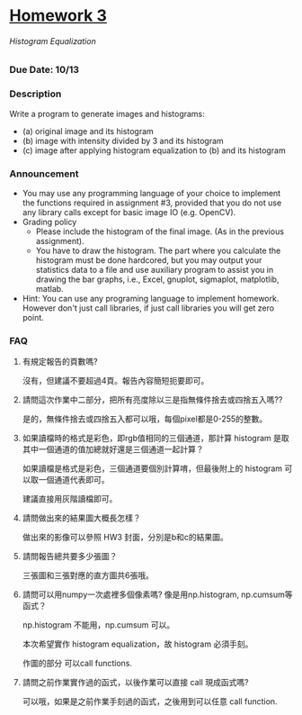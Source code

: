 # [Homework 3](http://cv2.csie.ntu.edu.tw/CV/hw2019/hw3.html)
###### Histogram Equalization
### Due Date: 10/13
### Description
Write a program to generate images and  histograms:
 * (a) original image and its histogram
 * (b) image with intensity divided by 3 and its histogram
 * (c) image after applying histogram equalization to (b) and its histogram
### Announcement
 * You may use any programming language of your choice to implement the functions required in assignment #3, provided that you do not use any library calls except for basic image IO (e.g. OpenCV).
 * Grading policy
   * Please include the histogram of the final image. (As in the previous assignment).
   * You have to draw the histogram. The part where you calculate the histogram must be done hardcored, but you may output your statistics data to a file and use auxiliary program to assist you in drawing the bar graphs, i.e., Excel, gnuplot, sigmaplot, matplotlib, matlab.
 * Hint: You can use any programing language to implement homework. However don't just call libraries, if just call libraries you will get zero point.
### FAQ
1. 有規定報告的頁數嗎?
   
   沒有，但建議不要超過4頁。報告內容簡短扼要即可。
   
2. 請問這次作業中二部分，把所有亮度除以三是指無條件捨去或四捨五入嗎??
   
   是的，無條件捨去或四捨五入都可以哦，每個pixel都是0-255的整數。
   
3. 如果讀檔時的格式是彩色，即rgb值相同的三個通道，那計算 histogram 是取其中一個通道的值加總就好還是三個通道一起計算？
   
   如果讀檔是格式是彩色，三個通道要個別計算唷，但最後附上的 histogram 可以取一個通道代表即可。
   
   建議直接用灰階讀檔即可。
   
4. 請問做出來的結果圖大概長怎樣？
   
   做出來的影像可以參照 HW3 封面，分別是b和c的結果圖。
   
5. 請問報告總共要多少張圖？
   
   三張圖和三張對應的直方圖共6張哦。
   
6. 請問可以用numpy一次處裡多個像素嗎? 像是用np.histogram, np.cumsum等函式？
   
   np.histogram 不能用，np.cumsum 可以。
   
   本次希望實作 histogram equalization，故 histogram 必須手刻。
   
   作圖的部分 可以call functions.
   
7. 請問之前作業實作過的函式，以後作業可以直接 call 現成函式嗎?
   
   可以哦，如果是之前作業手刻過的函式，之後用到可以任意 call function.
   
